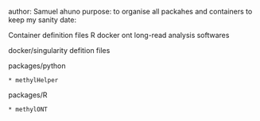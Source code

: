 author: Samuel ahuno
purpose: to organise all packahes and containers to keep my sanity
date:

Container definition files
R docker
ont long-read analysis softwares

docker/singularity defition files


packages/python

	* methylHelper

packages/R

	* methylONT
